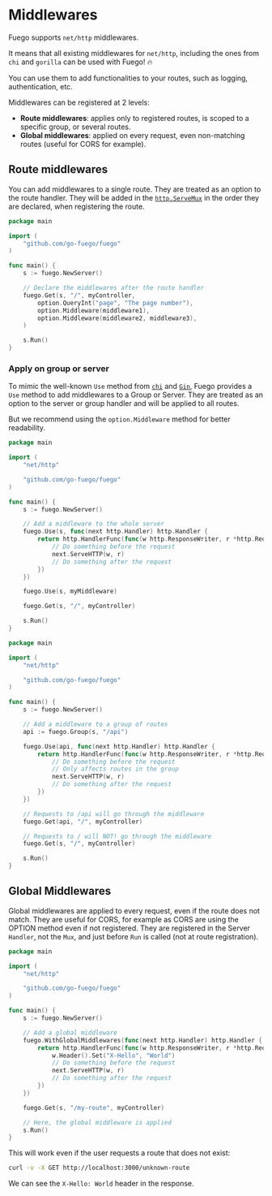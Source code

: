 # Middlewares

Fuego supports `net/http` middlewares.

It means that all existing middlewares for `net/http`,
including the ones from `chi` and `gorilla` can be used with Fuego! :fire:

You can use them to add functionalities to your routes, such as logging,
authentication, etc.

Middlewares can be registered at 2 levels:

- **Route middlewares**: applies only to registered routes, is scoped to a specific group, or several routes.
- **Global middlewares**: applied on every request, even non-matching routes (useful for CORS for example).

## Route middlewares

You can add middlewares to a single route.
They are treated as an option to the route handler.
They will be added in the [`http.ServeMux`](https://pkg.go.dev/net/http#ServeMux) in the order they are declared, when registering the route.

```go title="main.go" showLineNumbers {13-14}
package main

import (
	"github.com/go-fuego/fuego"
)

func main() {
	s := fuego.NewServer()

	// Declare the middlewares after the route handler
	fuego.Get(s, "/", myController,
		option.QueryInt("page", "The page number"),
		option.Middleware(middleware1),
		option.Middleware(middleware2, middleware3),
	)

	s.Run()
}
```

### Apply on group or server

To mimic the well-known `Use` method from [`chi`](https://pkg.go.dev/github.com/go-chi/chi/v5#Mux.Use) and [`Gin`](https://pkg.go.dev/github.com/gin-gonic/gin#Engine.Use), Fuego provides a `Use` method to add middlewares to a Group or Server. They are treated as an option to the server or group handler and will be applied to all routes.

But we recommend using the `option.Middleware` method for better readability.

```go title="main.go" showLineNumbers
package main

import (
	"net/http"

	"github.com/go-fuego/fuego"
)

func main() {
	s := fuego.NewServer()

	// Add a middleware to the whole server
	fuego.Use(s, func(next http.Handler) http.Handler {
		return http.HandlerFunc(func(w http.ResponseWriter, r *http.Request) {
			// Do something before the request
			next.ServeHTTP(w, r)
			// Do something after the request
		})
	})

	fuego.Use(s, myMiddleware)

	fuego.Get(s, "/", myController)

	s.Run()
}
```

```go title="main.go" showLineNumbers
package main

import (
	"net/http"

	"github.com/go-fuego/fuego"
)

func main() {
	s := fuego.NewServer()

	// Add a middleware to a group of routes
	api := fuego.Group(s, "/api")

	fuego.Use(api, func(next http.Handler) http.Handler {
		return http.HandlerFunc(func(w http.ResponseWriter, r *http.Request) {
			// Do something before the request
			// Only affects routes in the group
			next.ServeHTTP(w, r)
			// Do something after the request
		})
	})

	// Requests to /api will go through the middleware
	fuego.Get(api, "/", myController)

	// Requests to / will NOT! go through the middleware
	fuego.Get(s, "/", myController)

	s.Run()
}
```

## Global Middlewares

Global middlewares are applied to every request, even if the route does not match.
They are useful for CORS, for example as CORS are using the OPTION method even if not registered.
They are registered in the Server `Handler`, not the `Mux`, and just before
`Run` is called (not at route registration).

```go title="main.go" showLineNumbers
package main

import (
	"net/http"

	"github.com/go-fuego/fuego"
)

func main() {
	s := fuego.NewServer()

	// Add a global middleware
	fuego.WithGlobalMiddlewares(func(next http.Handler) http.Handler {
		return http.HandlerFunc(func(w http.ResponseWriter, r *http.Request) {
			w.Header().Set("X-Hello", "World")
			// Do something before the request
			next.ServeHTTP(w, r)
			// Do something after the request
		})
	})

	fuego.Get(s, "/my-route", myController)

	// Here, the global middleware is applied
	s.Run()
}
```

This will work even if the user requests a route that does not exist:

```bash
curl -v -X GET http://localhost:3000/unknown-route
```

We can see the `X-Hello: World` header in the response.

